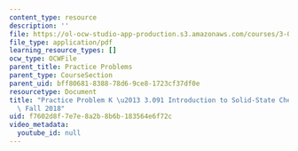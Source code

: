 ```yaml
---
content_type: resource
description: ''
file: https://ol-ocw-studio-app-production.s3.amazonaws.com/courses/3-091-introduction-to-solid-state-chemistry-fall-2018/f7602d8f7e7e8a2b8b6b183564e6f72c_MIT3_091F18_PPK.pdf
file_type: application/pdf
learning_resource_types: []
ocw_type: OCWFile
parent_title: Practice Problems
parent_type: CourseSection
parent_uid: bff80681-8388-78d6-9ce8-1723cf37df0e
resourcetype: Document
title: "Practice Problem K \u2013 3.091 Introduction to Solid-State Chemistry \u2013\
  \ Fall 2018"
uid: f7602d8f-7e7e-8a2b-8b6b-183564e6f72c
video_metadata:
  youtube_id: null
---
```

